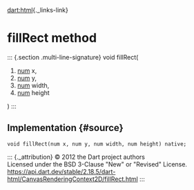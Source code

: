 [dart:html](../../dart-html/dart-html-library){._links-link}

fillRect method
===============

::: {.section .multi-line-signature}
void fillRect(

1.  [num](../../dart-core/num-class) x,
2.  [num](../../dart-core/num-class) y,
3.  [num](../../dart-core/num-class) width,
4.  [num](../../dart-core/num-class) height

)
:::

Implementation {#source}
--------------

``` {.language-dart data-language="dart"}
void fillRect(num x, num y, num width, num height) native;
```

::: {._attribution}
© 2012 the Dart project authors\
Licensed under the BSD 3-Clause \"New\" or \"Revised\" License.\
<https://api.dart.dev/stable/2.18.5/dart-html/CanvasRenderingContext2D/fillRect.html>
:::
